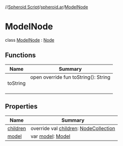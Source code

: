 //[Spheroid Script](../../index.md)/[spheroid.ar](../index.md)/[ModelNode](index.md)



# ModelNode  
 class [ModelNode](index.md) : [Node](../-node/index.md)   


## Functions  
  
|  Name|  Summary| 
|---|---|
| toString| open override fun toString(): String  <br><br><br>


## Properties  
  
|  Name|  Summary| 
|---|---|
| [children](index.md#spheroid.ar/ModelNode/children/#/PointingToDeclaration/)|  override val [children](index.md#spheroid.ar/ModelNode/children/#/PointingToDeclaration/): [NodeCollection](../-node-collection/index.md)   <br>
| [model](index.md#spheroid.ar/ModelNode/model/#/PointingToDeclaration/)|  var [model](index.md#spheroid.ar/ModelNode/model/#/PointingToDeclaration/): [Model](../-model/index.md)   <br>

